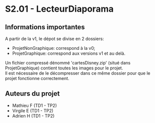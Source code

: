 # S2.01 - LecteurDiaporama

## Informations importantes
A partir de la v1, le dépot se divise en 2 dossiers:
- ProjetNonGraphique: correspond à la v0;
- ProjetGraphique: correspond aux versions v1 et au delà.

Un fichier compressé dénommé 'cartesDisney.zip' (situé dans ProjetGraphique) contient toutes les images pour le projet.  
Il est nécessaire de le décompresser dans ce même dossier pour que le projet fonctionne correctement.

## Auteurs du projet
- Mathieu F (TD1 - TP2)
- Virgile E (TD1 - TP2)
- Adrien H (TD1 - TP2)
